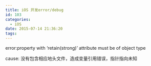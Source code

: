 ```yaml
---
title: iOS 开发error/debug
id: 103
categories:
  - iOS
date: 2015-07-14 21:36:20
tags:
---
```


error:property with ‘retain(strong)’ attribute must be of object type&nbsp;

cause: 没有包含相应地头文件，造成变量引用错误，指针指向未知